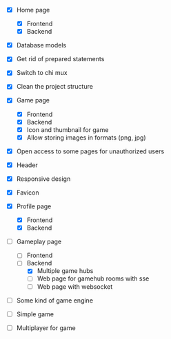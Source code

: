 - [X] Home page
    - [X] Frontend
    - [X] Backend

- [X] Database models
- [X] Get rid of prepared statements
- [X] Switch to chi mux
- [X] Clean the project structure

- [X] Game page
    - [X] Frontend
    - [X] Backend
    - [X] Icon and thumbnail for game
    - [X] Allow storing images in formats (png, jpg)

- [X] Open access to some pages for unauthorized users
- [X] Header
- [X] Responsive design
- [X] Favicon

- [X] Profile page
    - [X] Frontend
    - [X] Backend

- [ ] Gameplay page
    - [ ] Frontend
    - [ ] Backend
        - [X] Multiple game hubs
        - [ ] Web page for gamehub rooms with sse
        - [ ] Web page with websocket

- [ ] Some kind of game engine

- [ ] Simple game

- [ ] Multiplayer for game